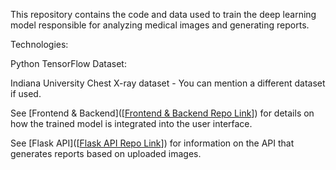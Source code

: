 This repository contains the code and data used to train the deep learning model responsible for analyzing medical images and generating reports.

Technologies:

Python
TensorFlow
Dataset:

Indiana University Chest X-ray dataset - You can mention a different dataset if used.

See [Frontend & Backend]([[Frontend & Backend Repo Link](https://github.com/AbdulWahabRaza123/MedScan)]) for details on how the trained model is integrated into the user interface.

See [Flask API]([[Flask API Repo Link](https://github.com/AbdulWahabRaza123/report_gen_api)]) for information on the API that generates reports based on uploaded images.
